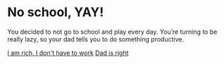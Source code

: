 # No school, YAY!

You decided to not go to school and play every day. You’re turning to be really lazy, so your dad tells you to do something productive.

[I am rich, I don't have to work](lazy.md)
[Dad is right](start-business.md)
